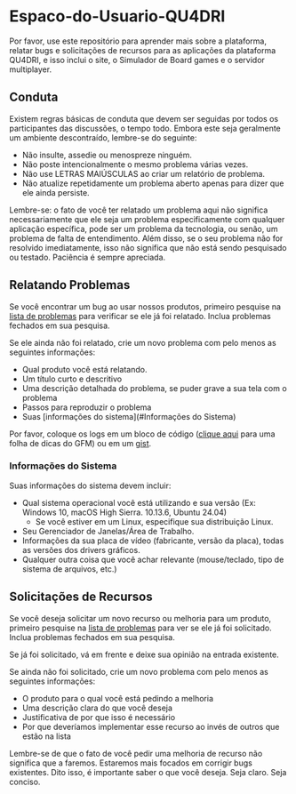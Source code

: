 # Espaco-do-Usuario-QU4DRI

Por favor, use este repositório para aprender mais sobre a plataforma, relatar bugs e solicitações de recursos para as aplicações da plataforma QU4DRI, e isso inclui o site, o Simulador de Board games e o servidor multiplayer.

## Conduta

Existem regras básicas de conduta que devem ser seguidas por todos os participantes das discussões, o tempo todo. Embora este seja geralmente um ambiente descontraído, lembre-se do seguinte:

- Não insulte, assedie ou menospreze ninguém.
- Não poste intencionalmente o mesmo problema várias vezes.
- Não use LETRAS MAIÚSCULAS ao criar um relatório de problema.
- Não atualize repetidamente um problema aberto apenas para dizer que ele ainda persiste.

Lembre-se: o fato de você ter relatado um problema aqui não significa necessariamente que ele seja um problema especificamente com qualquer aplicação específica, pode ser um problema da tecnologia, ou senão, um problema de falta de entendimento. Além disso, se o seu problema não for resolvido imediatamente, isso não significa que não está sendo pesquisado ou testado. Paciência é sempre apreciada.

## Relatando Problemas

Se você encontrar um bug ao usar nossos produtos, primeiro pesquise na [lista de problemas](https://github.com/Qu4dri-BoardGames/Espaco-do-Usuario-QU4DRI/issues) para verificar se ele já foi relatado. Inclua problemas fechados em sua pesquisa.

Se ele ainda não foi relatado, crie um novo problema com pelo menos as seguintes informações:

- Qual produto você está relatando.
- Um título curto e descritivo
- Uma descrição detalhada do problema, se puder grave a sua tela com o problema
- Passos para reproduzir o problema
- Suas [informações do sistema](#Informações do Sistema)

Por favor, coloque os logs em um bloco de código ([clique aqui](https://guides.github.com/features/mastering-markdown/) para uma folha de dicas do GFM) ou em um [gist](https://gist.github.com).

### Informações do Sistema

Suas informações do sistema devem incluir:

- Qual sistema operacional você está utilizando e sua versão (Ex: Windows 10, macOS High Sierra. 10.13.6, Ubuntu 24.04)
  - Se você estiver em um Linux, especifique sua distribuição Linux.
- Seu Gerenciador de Janelas/Área de Trabalho.
- Informações da sua placa de vídeo (fabricante, versão da placa), todas as versões dos drivers gráficos.
- Qualquer outra coisa que você achar relevante (mouse/teclado, tipo de sistema de arquivos, etc.)

## Solicitações de Recursos

Se você deseja solicitar um novo recurso ou melhoria para um produto, primeiro pesquise na [lista de problemas](https://github.com/Qu4dri-BoardGames/Espaco-do-Usuario-QU4DRI/issues) para ver se ele já foi solicitado. Inclua problemas fechados em sua pesquisa.

Se já foi solicitado, vá em frente e deixe sua opinião na entrada existente.

Se ainda não foi solicitado, crie um novo problema com pelo menos as seguintes informações:

- O produto para o qual você está pedindo a melhoria
- Uma descrição clara do que você deseja
- Justificativa de por que isso é necessário
- Por que deveríamos implementar esse recurso ao invés de outros que estão na lista

Lembre-se de que o fato de você pedir uma melhoria de recurso não significa que a faremos. Estaremos mais focados em corrigir bugs existentes. Dito isso, é importante saber o que você deseja. Seja claro. Seja conciso.
